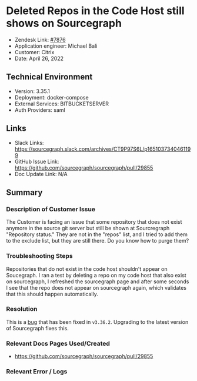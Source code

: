 
# Deleted Repos in the Code Host still shows on Sourcegraph <!-- Ticket Title  Hint: include keywords to make it searchable -->

- Zendesk Link: [#7876](https://sourcegraph.zendesk.com/agent/tickets/7876)
- Application engineer: Michael Bali
- Customer: Citrix <!-- Redact if this contains personally identifying information -->
- Date: April 26, 2022

<!-- Data populated from integration, speak to Ben Gordon or Michael Bali if not working -->
<!-- During Internal team trial, fill missing data manually (we are waiting for all data to sync) -->

## Technical Environment
- Version: 3.35.1​
- Deployment: docker-compose
- External Services: BITBUCKETSERVER
- Auth Providers: saml


## Links
<!-- Data for application engineer manual entry -->
- Slack Links: https://sourcegraph.slack.com/archives/CT9P97S6L/p1651037340461199
- GitHub Issue Link: https://github.com/sourcegraph/sourcegraph/pull/29855
- Doc Update Link: N/A

## Summary
### Description of Customer Issue

The Customer is facing an issue that some repository that does not exist anymore in the source git server but still be shown at Sourcregraph "Repository status." They are not in the "repos" list, and I tried to add them to the exclude list, but they are still there. Do you know how to purge them?

### Troubleshooting Steps
Repositories that do not exist in the code host shouldn't appear on Soucegraph. I ran a test by deleting a repo on my code host that also exist on sourcegraph, I refreshed the sourcegraph page and after some seconds I see that the repo does not appear on sourcegraph again, which validates that this should happen automatically.

### Resolution
This is a [bug](https://github.com/sourcegraph/sourcegraph/pull/29855) that has been fixed in `v3.36.2`. Upgrading to the latest version of Sourcegraph fixes this.

### Relevant Docs Pages Used/Created
- https://github.com/sourcegraph/sourcegraph/pull/29855
### Relevant Error / Logs
<!-- Please redact keys, tokens, and personal identifying information -->


<!-- Once complete, upload a copy to https://github.com/sourcegraph/support-tools-internal/tree/main/resolved-tickets as a .md file -->
<!-- Name the file 7876.md -->
